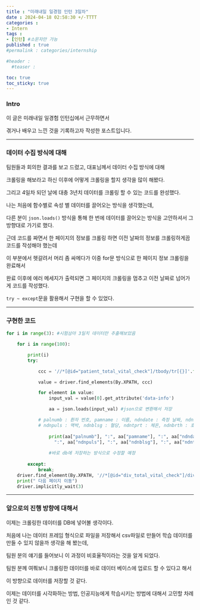 ```yaml
---
title : "미래내일 일경험 인턴 3일차"
date : 2024-04-18 02:58:30 +/-TTTT
categories : 
- Intern
tags : 
- [인턴] #소문자만 가능
published : true
#permalink : categories/internship

#header :
  #teaser : 

toc: true
toc_sticky: true
---
```


### Intro

이 글은 미래내일 일경험 인턴십에서 근무하면서

겪거나 배우고 느낀 것을 기록하고자 작성한 포스트입니다.

* * *

### 데이터 수집 방식에 대해

팀원들과 회의한 결과를 보고 드렸고, 대표님께서 데이터 수집 방식에 대해

크롤링을 해보라고 하신 이후에 어떻게 크롤링을 할지 생각을 많이 해봤다.

그리고 4일차 되던 날에 대충 3년치 데이터를 크롤링 할 수 있는 코드를 완성했다.

나는 처음에 함수별로 속성 별 데이터를 끌어오는 방식을 생각했는데,

다른 분이 `json.loads()` 방식을 통해 한 번에 데이터를 끌어오는 방식을 고안하셔서 그 방향대로 가기로 했다.

근데 코드를 짜면서 한 페이지의 정보를 크롤링 하면 이전 날짜의 정보를 크롤링하게끔 코드를 작성해야 했는데

이 부분에서 헷갈려서 머리 좀 싸메다가 이중 for문 방식으로 한 페이지 정보 크롤링을 완료해서 

완료 이후에 에러 메세지가 출력되면 그 페이지의 크롤링을 멈추고 이전 날짜로 넘어가게 코드를 작성했다.

`try ~ except`문을 활용해서 구현을 할 수 있었다.

* * *

### 구현한 코드

```python
for i in range(3): #시험삼아 3일치 데이터만 추출해보았음

    for i in range(100):

        print(i)
        try:

            ccc = '//*[@id="patient_total_vital_check"]/tbody/tr[{}]'.format(i)  # 환자 정보

            value = driver.find_elements(By.XPATH, ccc)

            for element in value:
                input_val = value[0].get_attribute('data-info')

                aa = json.loads(input_val) #json으로 변환해서 저장

            # palnumb : 환자 번호, pamname : 이름, ndndate : 측정 날짜, ndnbphg : 수축기 혈압, ndnbplw : 아완기 혈압
            # ndnpuls : 맥박, ndnblsg : 혈당, ndntprt : 체온, ndnbrth : 호흡, ndnwght : 체중
                
                print(aa["palnumb"], ":", aa["pamname"], ":", aa["ndndate"], ":", aa["ndnbphg"], ":", aa["ndnbplw"],
                  ":", aa["ndnpuls"], ":", aa["ndnblsg"], ":", aa["ndntprt"], ":", aa["ndnbrth"], ":", aa["ndnwght"])
                
                #바로 db에 저장하는 방식으로 수정할 예정
                    
        except:
            break;
    driver.find_element(By.XPATH, '//*[@id="div_total_vital_check"]/div[2]/div/div[5]/div[1]/span[1]').click()
    print(" 다음 페이지 이동")
    driver.implicitly_wait(3)
```

* * *

### 앞으로의 진행 방향에 대해서 

이제는 크롤링한 데이터를 DB에 넣어볼 생각이다.

처음에 나는 데이터 프레임 형식으로 파일을 저장해서 csv파일로 만들어 학습 데이터를 만들 수 있지 않을까 생각을 해 봤는데,

팀원 분의 얘기를 들어보니 이 과정이 비효율적이라는 것을 알게 되었다.

팀원 분께 여쭤보니 크롤링한 데이터를 바로 데이터 베이스에 업로드 할 수 있다고 해서 

이 방향으로 데이터를 저장할 것 같다.

이제는 데이터를 시각화하는 방법, 인공지능에게 학습시키는 방법에 대해서 고민할 차례인 것 같다. 

&nbsp;